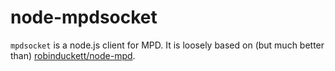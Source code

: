 # node-mpdsocket

`mpdsocket` is a node.js client for MPD. It is loosely based on (but much better than) [robinduckett/node-mpd](https://www.github.com/robinduckett/node-mpd).
